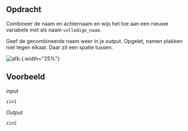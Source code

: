 ## Opdracht

Combineer de naam en achternaam en wijs het toe aan een nieuwe variabele met als naam `volledige_naam`.

Geef de gecombineerde naam weer in je output. Opgelet, namen plakken niet tegen elkaar. Daar zit een spatie tussen.

![afb.](media/afb.png "afb"){:width="25%"}

## Voorbeeld

*input*
```
zin1
```

*Output*
```
zin2
```


